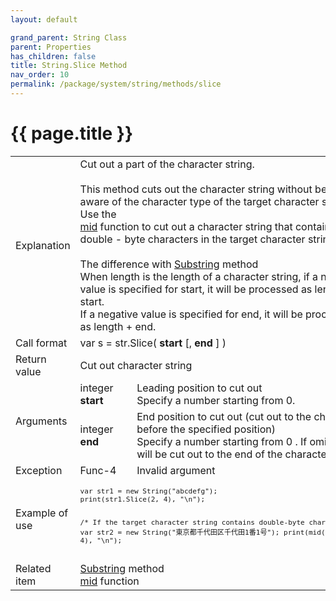 ```yaml
---
layout: default

grand_parent: String Class
parent: Properties
has_children: false
title: String.Slice Method
nav_order: 10
permalink: /package/system/string/methods/slice
---
```

# {{ page.title }}

<table>
  <tr>
    <td>Explanation</td>
    <td colspan="2">Cut out a part of the character string.<br><br>This method cuts out the character string without being aware of the character type of the target character string. Use the <br><a href="">mid</a> function to cut out a character string that contains double - byte characters in the target character string.<br><br>The difference with <a href="/package/system/string/methods/substring">Substring</a> method<br>When length is the length of a character string, if a negative value is specified for start, it will be processed as length + start. <br>If a negative value is specified for end, it will be processed as length + end.</td>
  </tr>
  <tr>
    <td>Call format</td>
    <td colspan="2">var s = str.Slice( <b>start</b> [, <b>end</b> ] )</td>
  </tr>
  <tr>
    <td>Return value</td>
    <td colspan="2">Cut out character string</td>
  </tr>  
  <tr>
    <td rowspan="2">Arguments</td>
    <td>integer <b>start</b></td>
    <td>Leading position to cut out<br>Specify a number starting from 0.</td>
  </tr>
  <tr>
    <td>integer <b>end</b></td>
    <td>End position to cut out (cut out to the character before the specified position)<br>Specify a number starting from 0 . If omitted, it will be cut out to the end of the character string.</td>
  </tr>
  <tr>
    <td>Exception</td>
    <td>Func-4</td>
    <td>Invalid argument</td>
  </tr>
  <tr>
    <td>Example of use</td>
    <td colspan="2"><code><pre>
var str1 = new String("abcdefg");
print(str1.Slice(2, 4), "\n");
 
/* If the target character string contains double-byte characters */
var str2 = new String("東京都千代田区千代田1番1号");
print(mid(str2, 3, 4), "\n");
    </pre></code></td>
  </tr>
  <tr>
    <td>Related item</td>
    <td colspan="2"><a href="/package/system/string/methods/substring">Substring</a> method<br><a href="/method/str/mid">mid</a> function</td>
  </tr>
</table>